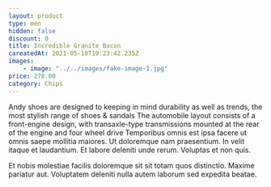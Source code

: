 ```yaml
---
layout: product
type: men
hidden: false
discount: 0
title: Incredible Granite Bacon
careatedAt: 2021-05-10T19:23:42.235Z
images:
    - image: "../../images/fake-image-1.jpg"
price: 278.00
category: Chips
---
```

Andy shoes are designed to keeping in mind durability as well as trends, the most stylish range of shoes & sandals
The automobile layout consists of a front-engine design, with transaxle-type transmissions mounted at the rear of the engine and four wheel drive
Temporibus omnis est ipsa facere ut omnis saepe mollitia maiores. Ut doloremque nam praesentium. In velit itaque et laudantium. Et labore deleniti unde rerum. Voluptas et non quis.
 Et nobis molestiae facilis doloremque sit sit totam quos distinctio. Maxime pariatur aut. Voluptatem deleniti nulla autem laborum sed expedita beatae.
